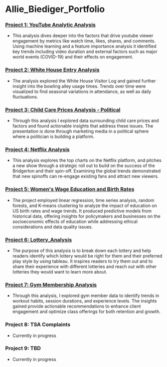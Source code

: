 # Allie_Biediger_Portfolio

### [Project 1: YouTube Analytic Analysis](https://github.com/AllieBiediger/YouTube_Analysis)
* This analysis dives deeper into the factors that drive youtube viewer engagement by metrics like watch time, likes, shares, and comments. Using machine learning and a feature importance analysis it identified key trends including video duration and external factors such as major world events (COVID-19) and their effects on engagement.

### [Project 2: White House Entry Analysis](https://github.com/AllieBiediger/White_House_Bowling_Entry_Analysis)
* The analysis explored the White House Visitor Log and gained further insight into the bowling alley usage times. Trends over time were visualized to find seasonal variations in attendance, as well as daily fluctuations.

### [Project 3: Child Care Prices Analysis - Political](https://github.com/AllieBiediger/Child_Care_Price_Analysis) 
* Through this analysis I explored data surrounding child care prices and factors and found actionable insights that address these issues. The presentation is done through marketing media in a political sphere where a politician is building a platform.

### [Project 4: Netflix Analysis](https://github.com/AllieBiediger/Netflix_Analysis)
* This analysis explores the top charts on the Netflix platform, and pitches a new show through a strategic roll out to build on the success of the Bridgerton and their spin-off. Examining the global trends demonstrated that new spinoffs can re-engage existing fans and attract new viewers.
  
### [Project 5: Women's Wage Education and Birth Rates](https://github.com/AllieBiediger/Women_Wage_Education_and_Birth_Rates) 
* The project employed linear regression, time series analysis, random forests, and K-means clustering to analyze the impact of education on US birth rates and wage trends. It produced predictive models from historical data, offering insights for policymakers and businesses on the socioeconomic effects of education while addressing ethical considerations and data quality issues.

### [Project 6: Lottery_Analysis](https://github.com/AllieBiediger/Lottery_Analysis)
* The purpose of this analysis is to break down each lottery and help readers identify which lottery would be right for them and their preferred play style by using tableau. It inspires readers to try them out and to share their experience with different lotteries and reach out with other lotteries they would want to learn more about.

### [Project 7: Gym Membership Analysis](https://github.com/AllieBiediger/Gym_Membership_Analysis)
* Through this analysis, I explored gym member data to identify trends in workout habits, session durations, and experience levels. The insights gained provide actionable recommendations to enhance client engagement and optimize class offerings for both retention and growth.

### Project 8: TSA Complaints
* Currently in progress

### Project 9: TBD
* Currently in progress


